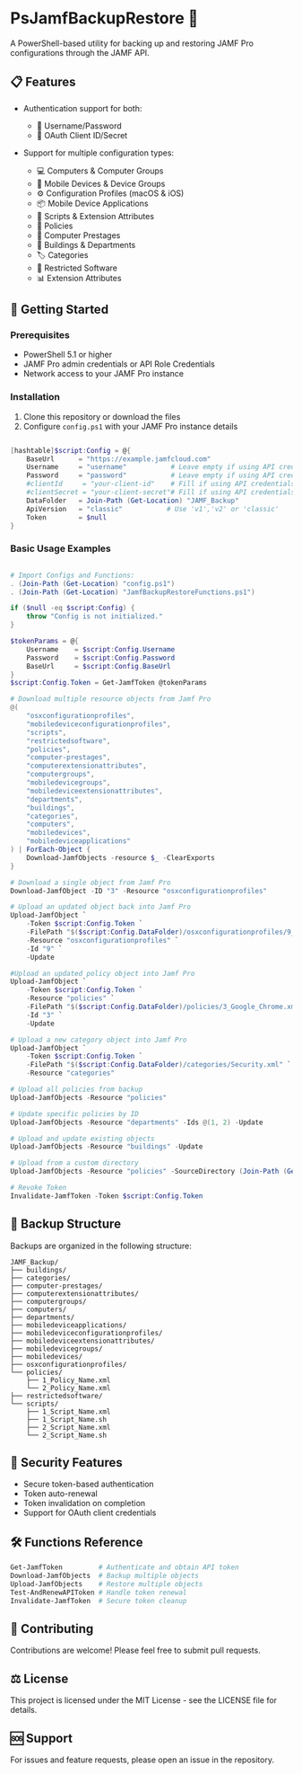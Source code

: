 # PsJamfBackupRestore 🚀

A PowerShell-based utility for backing up and restoring JAMF Pro configurations through the JAMF API.

## 📋 Features

- Authentication support for both:
  - 🔑 Username/Password
  - 🎫 OAuth Client ID/Secret

- Support for multiple configuration types:
  - 💻 Computers & Computer Groups
  - 📱 Mobile Devices & Device Groups
  - ⚙️ Configuration Profiles (macOS & iOS)
  - 📦 Mobile Device Applications
  - 🔧 Scripts & Extension Attributes
  - 🎯 Policies
  - 🔄 Computer Prestages
  - 🏢 Buildings & Departments
  - 🏷️ Categories
  - 🚫 Restricted Software
  - 📊 Extension Attributes

## 🚀 Getting Started

### Prerequisites

- PowerShell 5.1 or higher
- JAMF Pro admin credentials or API Role Credentials
- Network access to your JAMF Pro instance

### Installation

1. Clone this repository or download the files
2. Configure `config.ps1` with your JAMF Pro instance details

```powershell

[hashtable]$script:Config = @{
    BaseUrl      = "https://example.jamfcloud.com"
    Username     = "username"           # Leave empty if using API credentials
    Password     = "password"           # Leave empty if using API credentials
    #clientId     = "your-client-id"    # Fill if using API credentials
    #clientSecret = "your-client-secret"# Fill if using API credentials
    DataFolder   = Join-Path (Get-Location) "JAMF_Backup"
    ApiVersion   = "classic"           # Use 'v1','v2' or 'classic'
    Token        = $null
}

```
### Basic Usage Examples

```powershell

# Import Configs and Functions: 
. (Join-Path (Get-Location) "config.ps1")
. (Join-Path (Get-Location) "JamfBackupRestoreFunctions.ps1")

if ($null -eq $script:Config) {
    throw "Config is not initialized."
}

$tokenParams = @{
    Username    = $script:Config.Username
    Password    = $script:Config.Password
    BaseUrl     = $script:Config.BaseUrl
}
$script:Config.Token = Get-JamfToken @tokenParams

# Download multiple resource objects from Jamf Pro
@(
    "osxconfigurationprofiles",
    "mobiledeviceconfigurationprofiles",
    "scripts",
    "restrictedsoftware", 
    "policies", 
    "computer-prestages", 
    "computerextensionattributes",
    "computergroups",
    "mobiledevicegroups", 
    "mobiledeviceextensionattributes", 
    "departments",
    "buildings",
    "categories",
    "computers",
    "mobiledevices",
    "mobiledeviceapplications"
) | ForEach-Object {
    Download-JamfObjects -resource $_ -ClearExports
}

# Download a single object from Jamf Pro
Download-JamfObject -ID "3" -Resource "osxconfigurationprofiles"

# Upload an updated object back into Jamf Pro
Upload-JamfObject `
    -Token $script:Config.Token `
    -FilePath "$($script:Config.DataFolder)/osxconfigurationprofiles/9_Browser_Profile_Settings.xml" `
    -Resource "osxconfigurationprofiles" `
    -Id "9" `
    -Update

#Upload an updated policy object into Jamf Pro 
Upload-JamfObject `
    -Token $script:Config.Token `
    -Resource "policies" `
    -FilePath "$($script:Config.DataFolder)/policies/3_Google_Chrome.xml" `
    -Id "3" `
    -Update

# Upload a new category object into Jamf Pro 
Upload-JamfObject `
    -Token $script:Config.Token `
    -FilePath "$($script:Config.DataFolder)/categories/Security.xml" `
    -Resource "categories"

# Upload all policies from backup
Upload-JamfObjects -Resource "policies"

# Update specific policies by ID
Upload-JamfObjects -Resource "departments" -Ids @(1, 2) -Update

# Upload and update existing objects
Upload-JamfObjects -Resource "buildings" -Update

# Upload from a custom directory
Upload-JamfObjects -Resource "policies" -SourceDirectory (Join-Path (Get-Location) "CustomBackup/policies")

# Revoke Token
Invalidate-JamfToken -Token $script:Config.Token
```

## 📁 Backup Structure

Backups are organized in the following structure:
```
JAMF_Backup/
├── buildings/
├── categories/
├── computer-prestages/
├── computerextensionattributes/
├── computergroups/
├── computers/
├── departments/
├── mobiledeviceapplications/
├── mobiledeviceconfigurationprofiles/
├── mobiledeviceextensionattributes/
├── mobiledevicegroups/
├── mobiledevices/
├── osxconfigurationprofiles/
└── policies/
    ├── 1_Policy_Name.xml
    └── 2_Policy_Name.xml
├── restrictedsoftware/
└── scripts/
    ├── 1_Script_Name.xml
    ├── 1_Script_Name.sh
    ├── 2_Script_Name.xml
    └── 2_Script_Name.sh
```

## 🔐 Security Features

- Secure token-based authentication
- Token auto-renewal
- Token invalidation on completion
- Support for OAuth client credentials

## 🛠️ Functions Reference

```powershell
Get-JamfToken         # Authenticate and obtain API token
Download-JamfObjects  # Backup multiple objects
Upload-JamfObjects    # Restore multiple objects
Test-AndRenewAPIToken # Handle token renewal
Invalidate-JamfToken  # Secure token cleanup
```

## 📝 Contributing

Contributions are welcome! Please feel free to submit pull requests.

## ⚖️ License

This project is licensed under the MIT License - see the LICENSE file for details.

## 🆘 Support

For issues and feature requests, please open an issue in the repository.